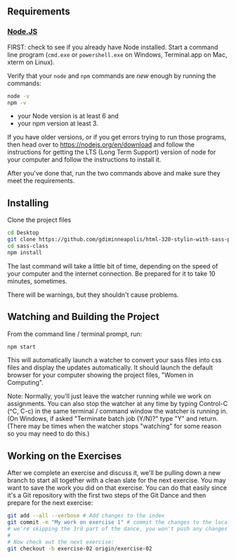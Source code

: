 ## Requirements

### [Node.JS](https://nodejs.org/en/download/)

FIRST: check to see if you already have Node installed. Start a
command line program (`cmd.exe` or `powershell.exe` on Windows,
Terminal.app on Mac, xterm on Linux).

Verify that your `node` and `npm` commands are *new* enough by running
the commands:

```bash
node -v
npm -v
```

* your Node version is at least 6 and
* your npm version at least 3.

If you have older versions, or if you get errors trying to run those
programs, then head over to https://nodejs.org/en/download and follow
the instructions for getting the LTS (Long Term Support) version of
node for your computer and follow the instructions to install it.

After you've done that, run the two commands above and make sure they
meet the requirements.

## Installing

Clone the project files

```bash
cd Desktop
git clone https://github.com/gdiminneapolis/html-320-stylin-with-sass-project-files.git sass-class
cd sass-class
npm install
```

The last command will take a little bit of time, depending on the
speed of your computer and the internet connection. Be prepared for it
to take 10 minutes, sometimes.

There will be warnings, but they shouldn't cause problems.

## Watching and Building the Project

From the command line / terminal prompt, run:

```bash
npm start
```

This will automatically launch a watcher to convert your sass files into css files and
display the updates automatically. It should launch the default browser for your computer
showing the project files, "Women in Computing".

Note: Normally, you'll just leave the watcher running while we work on
assignments. You can also stop the watcher at any time by typing
Control-C (^C, C-c) in the same terminal / command window the watcher
is running in. (On Windows, if asked "Terminate batch job (Y/N)?" type
"Y" and return. (There may be times when the watcher stops "watching"
for some reason so you may need to do this.)

## Working on the Exercises

After we complete an exercise and discuss it, we'll be pulling down a new branch to start
all together with a clean slate for the next exercise. You may want to save the work you
did on that exercise. You can do that easily since it's a Git repository with the first
two steps of the Git Dance and then prepare for the next exercise:

```bash
git add --all --verbose # Add changes to the index
git commit -m "My work on exercise 1" # commit the changes to the local repo
# we're skipping the 3rd part of the dance, you won't push any changes
#
# Now check out the next exercise:
git checkout -b exercise-02 origin/exercise-02
```
